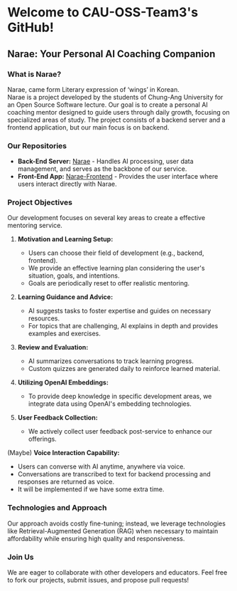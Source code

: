 # Welcome to CAU-OSS-Team3's GitHub!

## Narae: Your Personal AI Coaching Companion

### What is Narae?

Narae, came form Literary expression of ‘wings’ in Korean.  
Narae is a project developed by the students of Chung-Ang University for an Open Source Software lecture. 
Our goal is to create a personal AI coaching mentor designed to guide users through daily growth, focusing on specialized areas of study. 
The project consists of a backend server and a frontend application, but our main focus is on backend.

### Our Repositories
- **Back-End Server:** [Narae](https://github.com/cau-oss-team3/narae) - Handles AI processing, user data management, and serves as the backbone of our service.
- **Front-End App:** [Narae-Frontend](https://github.com/cau-oss-team3/narae-frontend) - Provides the user interface where users interact directly with Narae.

### Project Objectives
Our development focuses on several key areas to create a effective mentoring service.

1. **Motivation and Learning Setup:**
   - Users can choose their field of development (e.g., backend, frontend).
   - We provide an effective learning plan considering the user's situation, goals, and intentions.
   - Goals are periodically reset to offer realistic mentoring.

2. **Learning Guidance and Advice:**
   - AI suggests tasks to foster expertise and guides on necessary resources.
   - For topics that are challenging, AI explains in depth and provides examples and exercises.

3. **Review and Evaluation:**
   - AI summarizes conversations to track learning progress.
   - Custom quizzes are generated daily to reinforce learned material.

4. **Utilizing OpenAI Embeddings:**
   - To provide deep knowledge in specific development areas, we integrate data using OpenAI's embedding technologies.

5. **User Feedback Collection:**
   - We actively collect user feedback post-service to enhance our offerings.

(Maybe) **Voice Interaction Capability:**
   - Users can converse with AI anytime, anywhere via voice.
   - Conversations are transcribed to text for backend processing and responses are returned as voice.
   - It will be implemented if we have some extra time.

### Technologies and Approach
Our approach avoids costly fine-tuning; instead, we leverage technologies like Retrieval-Augmented Generation (RAG) when necessary to maintain affordability while ensuring high quality and responsiveness.

### Join Us
We are eager to collaborate with other developers and educators. Feel free to fork our projects, submit issues, and propose pull requests!
